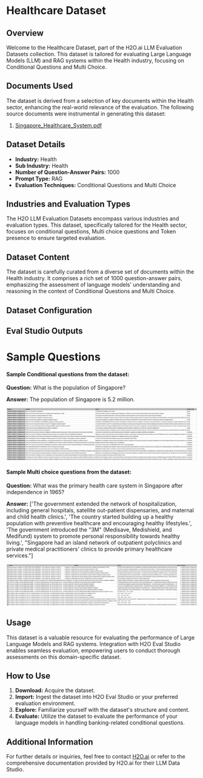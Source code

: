# Healthcare Dataset

## Overview
Welcome to the Healthcare Dataset, part of the H2O.ai LLM Evaluation Datasets collection. This dataset is tailored for evaluating Large Language Models (LLM) and RAG systems within the Health industry, focusing on Conditional Questions and Multi Choice.

## Documents Used
The dataset is derived from a selection of key documents within the Health sector, enhancing the real-world relevance of the evaluation. The following source documents were instrumental in generating this dataset:
1. [Singapore_Healthcare_System.pdf](https://github.com/h2oai/h2o-evals/blob/main/healthcare_eval/used_documents/Singapore_Healthcare_System.pdf)

## Dataset Details
- **Industry:** Health
- **Sub Industry:** Health
- **Number of Question-Answer Pairs:** 1000
- **Prompt Type:** RAG
- **Evaluation Techniques:** Conditional Questions and Multi Choice

## Industries and Evaluation Types
The H2O LLM Evaluation Datasets encompass various industries and evaluation types. This dataset, specifically tailored for the Health sector, focuses on conditional questions, Multi choice questions and Token presence to ensure targeted evaluation.

## Dataset Content
The dataset is carefully curated from a diverse set of documents within the Health industry. It comprises a rich set of 1000 question-answer pairs, emphasizing the assessment of language models' understanding and reasoning in the context of Conditional Questions and Multi Choice.

## Dataset Configuration

## Eval Studio Outputs

# Sample Questions

#### Sample Conditional questions from the dataset:

**Question:** What is the population of Singapore?

**Answer:** The population of Singapore is 5.2 million.

![conditional_question_image](https://github.com/h2oai/h2o-evals/blob/main/healthcare_eval/screenshots/question_type.png)

#### Sample Multi choice questions from the dataset:

**Question:** What was the primary health care system in Singapore after independence in 1965?

**Answer:** ['The government extended the network of hospitalization, including general hospitals, satellite out-patient dispensaries, and maternal and child health clinics.', 'The country started building up a healthy population with preventive healthcare and encouraging healthy lifestyles.', 'The government introduced the "3M" (Medisave, Medishield, and Medifund) system to promote personal responsibility towards healthy living.', "Singapore had an island network of outpatient polyclinics and private medical practitioners' clinics to provide primary healthcare services."]

![multi_choice_question_image](https://github.com/h2oai/h2o-evals/blob/main/healthcare_eval/screenshots/multi_choice.png)

## Usage

This dataset is a valuable resource for evaluating the performance of Large Language Models and RAG systems. Integration with H2O Eval Studio enables seamless evaluation, empowering users to conduct thorough assessments on this domain-specific dataset.

## How to Use

1. **Download:** Acquire the dataset.
2. **Import:** Ingest the dataset into H2O Eval Studio or your preferred evaluation environment.
3. **Explore:** Familiarize yourself with the dataset's structure and content.
4. **Evaluate:** Utilize the dataset to evaluate the performance of your language models in handling banking-related conditional questions.

## Additional Information

For further details or inquiries, feel free to contact [H2O.ai](https://www.h2o.ai/) or refer to the comprehensive documentation provided by H2O.ai for their LLM Data Studio.


